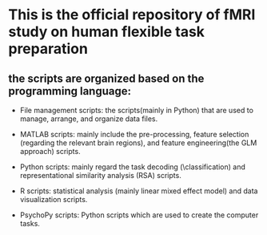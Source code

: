 # This is the official repository of fMRI study on human flexible task preparation

## the scripts are organized based on the programming language:
- File management scripts:
  the scripts\(mainly in Python\) that are used to manage, arrange, and organize data files.

- MATLAB scripts:
  mainly include the pre-processing, feature selection \(regarding the relevant brain regions\), and feature engineering\(the GLM approach\) scripts.

- Python scripts:
  mainly regard the task decoding (\classification\) and representational similarity analysis \(RSA\) scripts.

- R scripts:
  statistical analysis \(mainly linear mixed effect model\) and data visualization scripts.

- PsychoPy scripts:
  Python scripts which are used to create the computer tasks.
